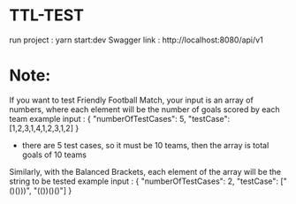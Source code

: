 # TTL-TEST
run project : yarn start:dev
Swagger link : http://localhost:8080/api/v1
# Note: 
If you want to test Friendly Football Match, your input is an array of numbers, where each element will be the number of goals scored by each team
 example input : {
  "numberOfTestCases": 5,
  "testCase": [1,2,3,1,4,1,2,3,1,2]
}  
  - there are 5 test cases, so it must be 10 teams, then the array is total goals of 10 teams

Similarly, with the Balanced Brackets, each element of the array will be the string to be tested
example input : {
  "numberOfTestCases": 2,
  "testCase": ["()()))", "(())()()"]
}
